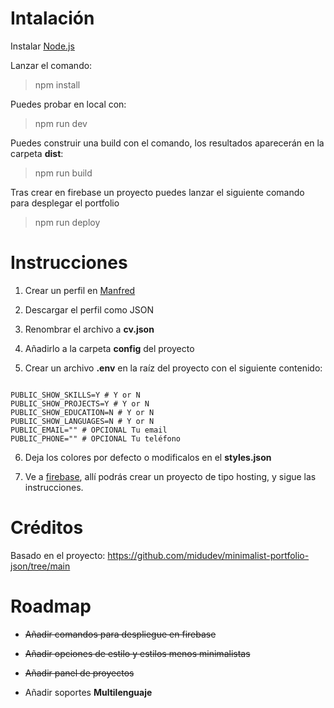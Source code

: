 # Intalación

Instalar [Node.js](https://nodejs.org/en)

Lanzar el comando:

> npm install

Puedes probar en local con:

> npm run dev

Puedes construir una build con el comando, los resultados aparecerán en la carpeta **dist**:

> npm run build

Tras crear en firebase un proyecto puedes lanzar el siguiente comando para desplegar el portfolio

> npm run deploy

# Instrucciones

1. Crear un perfil en [Manfred](https://www.getmanfred.com/)

2. Descargar el perfil como JSON

3. Renombrar el archivo a **cv.json**

4. Añadirlo a la carpeta **config** del proyecto

5. Crear un archivo **.env** en la raíz del proyecto con el siguiente contenido:

<code>
PUBLIC_SHOW_SKILLS=Y # Y or N
PUBLIC_SHOW_PROJECTS=Y # Y or N
PUBLIC_SHOW_EDUCATION=N # Y or N
PUBLIC_SHOW_LANGUAGES=N # Y or N
PUBLIC_EMAIL="" # OPCIONAL Tu email
PUBLIC_PHONE="" # OPCIONAL Tu teléfono
</code>

6. Deja los colores por defecto o modificalos en el **styles.json**

7. Ve a [firebase](https://firebase.google.com/?hl=es), allí podrás crear un proyecto de tipo hosting, y sigue las instrucciones.

# Créditos

Basado en el proyecto: https://github.com/midudev/minimalist-portfolio-json/tree/main

# Roadmap

- ~~Añadir comandos para despliegue en firebase~~

- ~~Añadir opciones de estilo y estilos menos minimalistas~~

- ~~Añadir panel de proyectos~~

- Añadir soportes **Multilenguaje**
